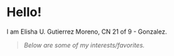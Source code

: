 # Hello!
I am Elisha U. Gutierrez Moreno, CN 21 of 9 - Gonzalez.
> *Below are some of my interests/favorites.*
